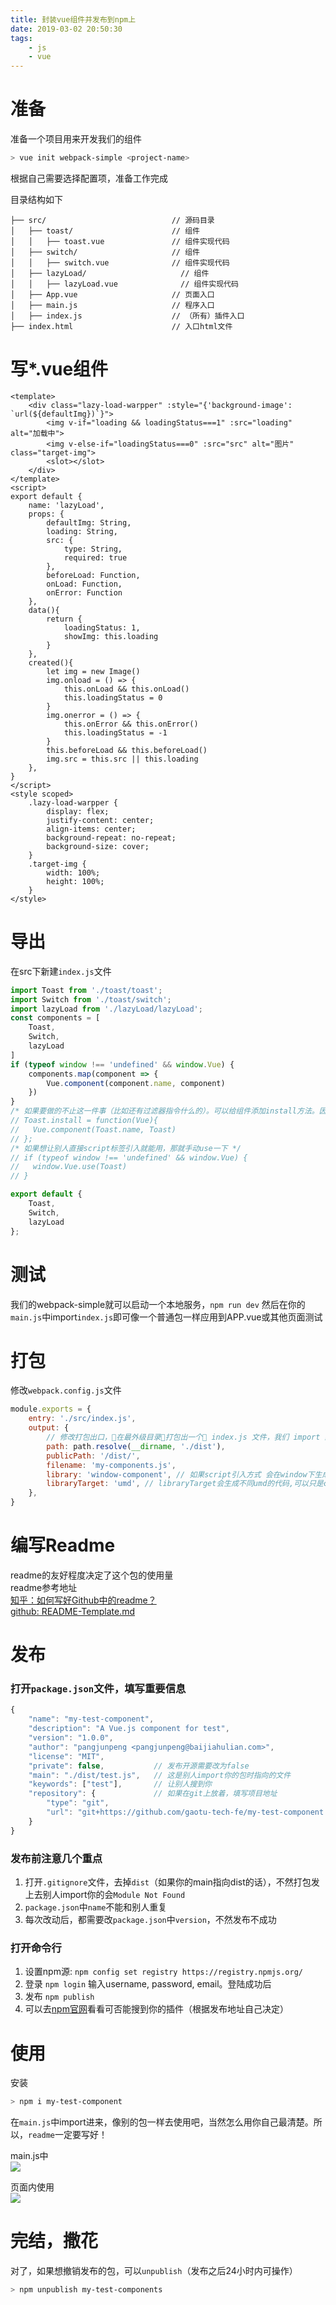 ```yaml
---
title: 封装vue组件并发布到npm上
date: 2019-03-02 20:50:30
tags:
    - js
    - vue
---
```

# 准备
准备一个项目用来开发我们的组件
```bash
> vue init webpack-simple <project-name>
```
根据自己需要选择配置项，准备工作完成  

目录结构如下
```
├── src/                            // 源码目录
│   ├── toast/                      // 组件
│   │   ├── toast.vue               // 组件实现代码
│   ├── switch/                     // 组件
│   │   ├── switch.vue              // 组件实现代码
│   ├── lazyLoad/                     // 组件
│   │   ├── lazyLoad.vue              // 组件实现代码
│   ├── App.vue                     // 页面入口
│   ├── main.js                     // 程序入口
│   ├── index.js                    // （所有）插件入口
├── index.html                      // 入口html文件
```
# 写*.vue组件
<!-- more -->
```
<template>
    <div class="lazy-load-warpper" :style="{'background-image': `url(${defaultImg})`}">
        <img v-if="loading && loadingStatus===1" :src="loading" alt="加载中">
        <img v-else-if="loadingStatus===0" :src="src" alt="图片" class="target-img">
        <slot></slot>
    </div>
</template>
<script>
export default {
    name: 'lazyLoad',
    props: {
        defaultImg: String,
        loading: String,
        src: {
            type: String,
            required: true
        },
        beforeLoad: Function,
        onLoad: Function,
        onError: Function
    },
    data(){
        return {
            loadingStatus: 1,
            showImg: this.loading
        }
    },
    created(){
        let img = new Image()
        img.onload = () => {
            this.onLoad && this.onLoad()
            this.loadingStatus = 0
        }
        img.onerror = () => {
            this.onError && this.onError()
            this.loadingStatus = -1
        }
        this.beforeLoad && this.beforeLoad()
        img.src = this.src || this.loading
    },
}
</script>
<style scoped>
    .lazy-load-warpper {
        display: flex;
        justify-content: center;
        align-items: center;
        background-repeat: no-repeat;
        background-size: cover;
    }
    .target-img {
        width: 100%;
        height: 100%;
    }
</style>
```

# 导出
在src下新建`index.js`文件
```javascript
import Toast from './toast/toast';
import Switch from './toast/switch';
import lazyLoad from './lazyLoad/lazyLoad';
const components = [
    Toast,
    Switch,
    lazyLoad
]
if (typeof window !== 'undefined' && window.Vue) {
    components.map(component => {
        Vue.component(component.name, component)
    })
}
/* 如果要做的不止这一件事（比如还有过滤器指令什么的）。可以给组件添加install方法。因为Vue.use会调用传入的组件的install方法 */
// Toast.install = function(Vue){
//   Vue.component(Toast.name, Toast)
// };
/* 如果想让别人直接script标签引入就能用，那就手动use一下 */
// if (typeof window !== 'undefined' && window.Vue) {
//   window.Vue.use(Toast)
// }

export default {
    Toast,
    Switch,
    lazyLoad
};
```
# 测试
我们的webpack-simple就可以启动一个本地服务，`npm run dev`
然后在你的`main.js`中import`index.js`即可像一个普通包一样应用到APP.vue或其他页面测试

# 打包
修改`webpack.config.js`文件
```javascript
module.exports = {
    entry: './src/index.js',
    output: {
        // 修改打包出口，在最外级目录打包出一个 index.js 文件，我们 import 默认会指向这个文件
        path: path.resolve(__dirname, './dist'),
        publicPath: '/dist/',
        filename: 'my-components.js',
        library: 'window-component', // 如果script引入方式 会在window下生成这个变量
        libraryTarget: 'umd', // libraryTarget会生成不同umd的代码,可以只是commonjs标准的，也可以是指amd标准的，也可以只是通过script标签引入的
    },
}
```
# 编写Readme
readme的友好程度决定了这个包的使用量  
readme参考地址  
[知乎：如何写好Github中的readme？](https://www.zhihu.com/question/29100816)  
[github: README-Template.md](https://gist.github.com/PurpleBooth/109311bb0361f32d87a2#project-title)
# 发布
### 打开`package.json`文件，填写重要信息
```js
{
    "name": "my-test-component",
    "description": "A Vue.js component for test",
    "version": "1.0.0",
    "author": "pangjunpeng <pangjunpeng@baijiahulian.com>",
    "license": "MIT",
    "private": false,           // 发布开源需要改为false
    "main": "./dist/test.js",   // 这是别人import你的包时指向的文件
    "keywords": ["test"],       // 让别人搜到你
    "repository": {             // 如果在git上放着，填写项目地址
        "type": "git",
        "url": "git+https://github.com/gaotu-tech-fe/my-test-component.git"
    }
}
```
### 发布前注意几个重点
1. 打开`.gitignore`文件，去掉`dist`（如果你的main指向dist的话），不然打包发上去别人import你的会`Module Not Found`
2. `package.json`中`name`不能和别人重复
3. 每次改动后，都需要改`package.json`中`version`，不然发布不成功

### 打开命令行 
1. 设置npm源: `npm config set registry https://registry.npmjs.org/`
2. 登录
    `npm login` 输入username, password, email。登陆成功后
3. 发布
    `npm publish`
4. 可以去[npm官网](https://www.npmjs.com/)看看可否能搜到你的插件（根据发布地址自己决定）

# 使用
安装
```bash
> npm i my-test-component
```
在`main.js`中import进来，像别的包一样去使用吧，当然怎么用你自己最清楚。所以，`readme`一定要写好！

main.js中  
![](/assets/images/11264410-08ed71fdb510e2c5.png)    

页面内使用  
![](/assets/images/11264410-1cd4a1fa597997bb.png)  

# 完结，撒花
对了，如果想撤销发布的包，可以`unpublish`（发布之后24小时内可操作）
```bash
> npm unpublish my-test-components
```